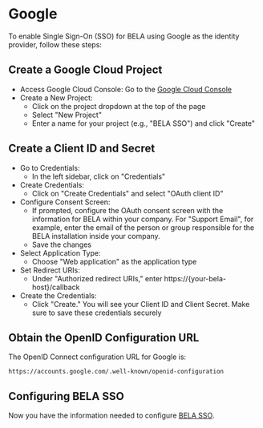 # Google
To enable Single Sign-On (SSO) for BELA using Google as the identity provider, follow these steps:

## Create a Google Cloud Project
- Access Google Cloud Console: Go to the [Google Cloud Console](https://console.developers.google.com/)
- Create a New Project:
  - Click on the project dropdown at the top of the page
  - Select "New Project"
  - Enter a name for your project (e.g., "BELA SSO") and click "Create"

## Create a Client ID and Secret
- Go to Credentials:
  - In the left sidebar, click on "Credentials"
- Create Credentials:
  - Click on "Create Credentials" and select "OAuth client ID"
- Configure Consent Screen:
  - If prompted, configure the OAuth consent screen with the information for BELA within your company. For "Support Email", for example, enter the email of the person or group responsible for the BELA installation inside your company.
  - Save the changes
- Select Application Type:
  - Choose "Web application" as the application type
- Set Redirect URIs:
  - Under "Authorized redirect URIs," enter https://{your-bela-host}/callback
- Create the Credentials:
  - Click "Create." You will see your Client ID and Client Secret. Make sure to save these credentials securely

## Obtain the OpenID Configuration URL
The OpenID Connect configuration URL for Google is:
```
https://accounts.google.com/.well-known/openid-configuration
```

## Configuring BELA SSO
Now you have the information needed to configure [BELA SSO](/reference/Client-Controlled-Deployment.md).
